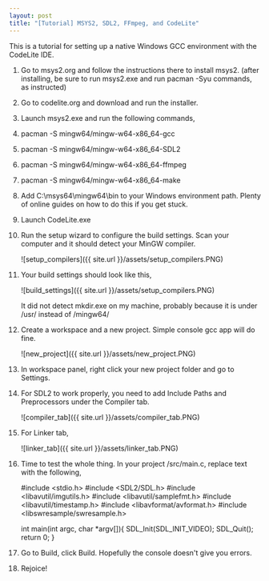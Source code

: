 ```yaml
---
layout: post
title: "[Tutorial] MSYS2, SDL2, FFmpeg, and CodeLite"
---
```


This is a tutorial for setting up a native Windows GCC environment with the CodeLite IDE.

1. Go to msys2.org and follow the instructions there to install msys2.
(after installing, be sure to run msys2.exe and run pacman -Syu commands, as instructed)

2. Go to codelite.org and download and run the installer.

3. Launch msys2.exe and run the following commands,

4. pacman -S mingw64/mingw-w64-x86_64-gcc

5. pacman -S mingw64/mingw-w64-x86_64-SDL2

6. pacman -S mingw64/mingw-w64-x86_64-ffmpeg

7. pacman -S mingw64/mingw-w64-x86_64-make

8. Add C:\msys64\mingw64\bin to your Windows environment path. Plenty of online guides on how to do this if you get stuck.

9. Launch CodeLite.exe

10. Run the setup wizard to configure the build settings. Scan your computer and it should detect your MinGW compiler.

    ![setup_compilers]({{ site.url }}/assets/setup_compilers.PNG)

11. Your build settings should look like this,

    ![build_settings]({{ site.url }}/assets/setup_compilers.PNG)

    It did not detect mkdir.exe on my machine, probably because it is under /usr/ instead of /mingw64/

12. Create a workspace and a new project. Simple console gcc app will do fine.

    ![new_project]({{ site.url }}/assets/new_project.PNG)

13. In workspace panel, right click your new project folder and go to Settings.

14. For SDL2 to work properly, you need to add Include Paths and Preprocessors under the Compiler tab.

    ![compiler_tab]({{ site.url }}/assets/compiler_tab.PNG)

15. For Linker tab,

    ![linker_tab]({{ site.url }}/assets/linker_tab.PNG)

16. Time to test the whole thing. In your project /src/main.c, replace text with the following,

    #include <stdio.h>
    #include <SDL2/SDL.h>
    #include <libavutil/imgutils.h>
    #include <libavutil/samplefmt.h>
    #include <libavutil/timestamp.h>
    #include <libavformat/avformat.h>
    #include <libswresample/swresample.h>

    int main(int argc, char *argv[]){
        SDL_Init(SDL_INIT_VIDEO);
        SDL_Quit();
        return 0;
    }
    
17. Go to Build, click Build. Hopefully the console doesn't give you errors.

18. Rejoice!
